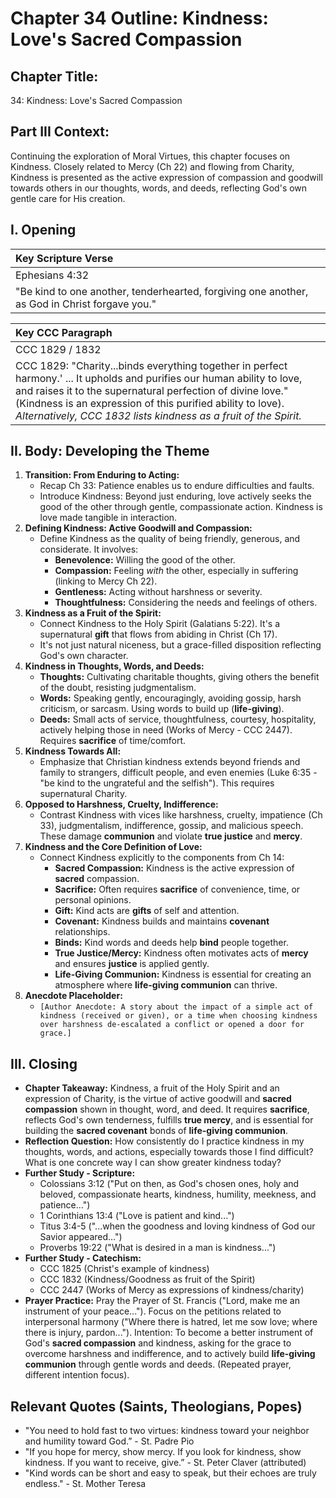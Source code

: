 # Chapter 34 Outline: Kindness: Love's Sacred Compassion

## Chapter Title:
34: Kindness: Love's Sacred Compassion

## Part III Context:
Continuing the exploration of Moral Virtues, this chapter focuses on Kindness. Closely related to Mercy (Ch 22) and flowing from Charity, Kindness is presented as the active expression of compassion and goodwill towards others in our thoughts, words, and deeds, reflecting God's own gentle care for His creation.

## I. Opening

| Key Scripture Verse |
| :------------------ |
| Ephesians 4:32      |
| "Be kind to one another, tenderhearted, forgiving one another, as God in Christ forgave you." |

| Key CCC Paragraph |
| :---------------- |
| CCC 1829 / 1832   |
| CCC 1829: "Charity...binds everything together in perfect harmony.' ... It upholds and purifies our human ability to love, and raises it to the supernatural perfection of divine love." (Kindness is an expression of this purified ability to love). *Alternatively, CCC 1832 lists kindness as a fruit of the Spirit.* |

## II. Body: Developing the Theme

1.  **Transition: From Enduring to Acting:**
    *   Recap Ch 33: Patience enables us to endure difficulties and faults.
    *   Introduce Kindness: Beyond just enduring, love actively seeks the good of the other through gentle, compassionate action. Kindness is love made tangible in interaction.
2.  **Defining Kindness: Active Goodwill and Compassion:**
    *   Define Kindness as the quality of being friendly, generous, and considerate. It involves:
        *   **Benevolence:** Willing the good of the other.
        *   **Compassion:** Feeling *with* the other, especially in suffering (linking to Mercy Ch 22).
        *   **Gentleness:** Acting without harshness or severity.
        *   **Thoughtfulness:** Considering the needs and feelings of others.
3.  **Kindness as a Fruit of the Spirit:**
    *   Connect Kindness to the Holy Spirit (Galatians 5:22). It's a supernatural **gift** that flows from abiding in Christ (Ch 17).
    *   It's not just natural niceness, but a grace-filled disposition reflecting God's own character.
4.  **Kindness in Thoughts, Words, and Deeds:**
    *   **Thoughts:** Cultivating charitable thoughts, giving others the benefit of the doubt, resisting judgmentalism.
    *   **Words:** Speaking gently, encouragingly, avoiding gossip, harsh criticism, or sarcasm. Using words to build up (**life-giving**).
    *   **Deeds:** Small acts of service, thoughtfulness, courtesy, hospitality, actively helping those in need (Works of Mercy - CCC 2447). Requires **sacrifice** of time/comfort.
5.  **Kindness Towards All:**
    *   Emphasize that Christian kindness extends beyond friends and family to strangers, difficult people, and even enemies (Luke 6:35 - "be kind to the ungrateful and the selfish"). This requires supernatural Charity.
6.  **Opposed to Harshness, Cruelty, Indifference:**
    *   Contrast Kindness with vices like harshness, cruelty, impatience (Ch 33), judgmentalism, indifference, gossip, and malicious speech. These damage **communion** and violate **true justice** and **mercy**.
7.  **Kindness and the Core Definition of Love:**
    *   Connect Kindness explicitly to the components from Ch 14:
        *   **Sacred Compassion:** Kindness is the active expression of **sacred** compassion.
        *   **Sacrifice:** Often requires **sacrifice** of convenience, time, or personal opinions.
        *   **Gift:** Kind acts are **gifts** of self and attention.
        *   **Covenant:** Kindness builds and maintains **covenant** relationships.
        *   **Binds:** Kind words and deeds help **bind** people together.
        *   **True Justice/Mercy:** Kindness often motivates acts of **mercy** and ensures **justice** is applied gently.
        *   **Life-Giving Communion:** Kindness is essential for creating an atmosphere where **life-giving communion** can thrive.
8.  **Anecdote Placeholder:**
    *   `[Author Anecdote: A story about the impact of a simple act of kindness (received or given), or a time when choosing kindness over harshness de-escalated a conflict or opened a door for grace.]`

## III. Closing

*   **Chapter Takeaway:** Kindness, a fruit of the Holy Spirit and an expression of Charity, is the virtue of active goodwill and **sacred compassion** shown in thought, word, and deed. It requires **sacrifice**, reflects God's own tenderness, fulfills **true mercy**, and is essential for building the **sacred covenant** bonds of **life-giving communion**.
*   **Reflection Question:** How consistently do I practice kindness in my thoughts, words, and actions, especially towards those I find difficult? What is one concrete way I can show greater kindness today?
*   **Further Study - Scripture:**
    *   Colossians 3:12 ("Put on then, as God's chosen ones, holy and beloved, compassionate hearts, kindness, humility, meekness, and patience...")
    *   1 Corinthians 13:4 ("Love is patient and kind...")
    *   Titus 3:4-5 ("...when the goodness and loving kindness of God our Savior appeared...")
    *   Proverbs 19:22 ("What is desired in a man is kindness...")
*   **Further Study - Catechism:**
    *   CCC 1825 (Christ's example of kindness)
    *   CCC 1832 (Kindness/Goodness as fruit of the Spirit)
    *   CCC 2447 (Works of Mercy as expressions of kindness/charity)
*   **Prayer Practice:** Pray the Prayer of St. Francis ("Lord, make me an instrument of your peace..."). Focus on the petitions related to interpersonal harmony ("Where there is hatred, let me sow love; where there is injury, pardon..."). Intention: To become a better instrument of God's **sacred compassion** and kindness, asking for the grace to overcome harshness and indifference, and to actively build **life-giving communion** through gentle words and deeds. (Repeated prayer, different intention focus).

## Relevant Quotes (Saints, Theologians, Popes)

*   "You need to hold fast to two virtues: kindness toward your neighbor and humility toward God.” - St. Padre Pio
*   "If you hope for mercy, show mercy. If you look for kindness, show kindness. If you want to receive, give.” - St. Peter Claver (attributed)
*   "Kind words can be short and easy to speak, but their echoes are truly endless." - St. Mother Teresa
